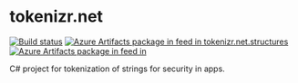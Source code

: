 # tokenizr.net

[![Build status](https://dev.azure.com/jaredfholgate/tokenizr.net/_apis/build/status/tokenizr.net)](https://dev.azure.com/jaredfholgate/tokenizr.net/_build/latest?definitionId=-1) [![Azure Artifacts package in feed in ](https://feeds.dev.azure.com/jaredfholgate/_apis/public/Packaging/Feeds/d8df36dc-db39-4634-b5c8-36d2c1078565/Packages/0d159df3-7e79-487d-88cb-71e4ad258544/Badge) tokenizr.net.structures](https://dev.azure.com/jaredfholgate/_Packaging?feed=d8df36dc-db39-4634-b5c8-36d2c1078565&package=0d159df3-7e79-487d-88cb-71e4ad258544&preferRelease=true&_a=package) [![Azure Artifacts package in  feed in ](https://feeds.dev.azure.com/jaredfholgate/_apis/public/Packaging/Feeds/d8df36dc-db39-4634-b5c8-36d2c1078565/Packages/629c255f-2896-4864-9cdb-c344587bdfb3/Badge)](https://dev.azure.com/jaredfholgate/_Packaging?feed=d8df36dc-db39-4634-b5c8-36d2c1078565&package=629c255f-2896-4864-9cdb-c344587bdfb3&preferRelease=true&_a=package)

C# project for tokenization of strings for security in apps.
